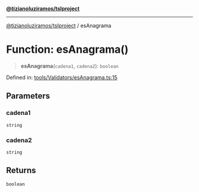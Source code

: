 [**@tizianoluziramos/tslproject**](../README.md)

***

[@tizianoluziramos/tslproject](../globals.md) / esAnagrama

# Function: esAnagrama()

> **esAnagrama**(`cadena1`, `cadena2`): `boolean`

Defined in: [tools/Validators/esAnagrama.ts:15](https://github.com/tizianoluziramos/TypeScript-Lenguage-Proyect/blob/1a68252d6a31602ecc3346fe4bed87bd01ab43ff/src/tools/Validators/esAnagrama.ts#L15)

## Parameters

### cadena1

`string`

### cadena2

`string`

## Returns

`boolean`
